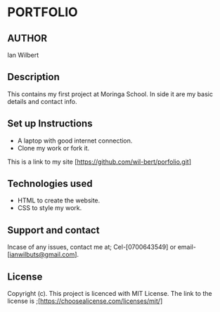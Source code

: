 # PORTFOLIO
## AUTHOR
Ian Wilbert
## Description
This contains my first project at Moringa School. In side it are my basic details and contact info.
## Set up Instructions
* A laptop with good internet connection.
* Clone my work or fork it.

This is a link to my site [https://github.com/wil-bert/porfolio.git]

## Technologies used
* HTML to create the website.
* CSS to style my work.

## Support and contact
Incase of any issues, contact me at; Cel-[0700643549] or email- [ianwilbuts@gmail.com].

## License
Copyright (c). This project is licenced with MIT License. The link to the license is ;[https://choosealicense.com/licenses/mit/]
